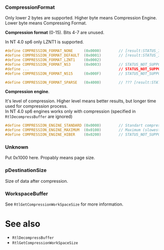 ### CompressionFormat

Only lower 2 bytes are supported. Higher byte means Compression Engine. Lower byte means Compressing Format.

**Compression format** (0-15). Bits 4-7 are unused.

In NT 4.0 sp6 only LZNT1 is supported.

```cpp
#define COMPRESSION_FORMAT_NONE     (0x0000)        // [result:STATUS_INVALID_PARAMETER]
#define COMPRESSION_FORMAT_DEFAULT  (0x0001)        // [result:STATUS_INVALID_PARAMETER]
#define COMPRESSION_FORMAT_LZNT1    (0x0002)
#define COMPRESSION_FORMAT_NS3      (0x0003)        // STATUS_NOT_SUPPORTED
#define ...                                         // STATUS_NOT_SUPPORTED
#define COMPRESSION_FORMAT_NS15     (0x000F)        // STATUS_NOT_SUPPORTED

#define COMPRESSION_FORMAT_SPARSE   (0x4000)        // ??? [result:STATUS_INVALID_PARAMETER]
```

**Compression engine**.

It's level of compression. Higher level means better results, but longer time used for compression process. \
In NT 4.0 sp6 engines works only with compression (specified in `RtlDecompressBuffer` are ignored)

```cpp
#define COMPRESSION_ENGINE_STANDARD (0x0000)        // Standart compression
#define COMPRESSION_ENGINE_MAXIMUM  (0x0100)        // Maximum (slowest but better)
#define COMPRESSION_ENGINE_HIBER    (0x0200)        // STATUS_NOT_SUPPORTED
```

### Unknown

Put 0x1000 here. Propably means page size.

### pDestinationSize

Size of data after compression.

### WorkspaceBuffer

See `RtlGetCompressionWorkSpaceSize` for more information.

# See also

* `RtlDecompressBuffer`
* `RtlGetCompressionWorkSpaceSize`
